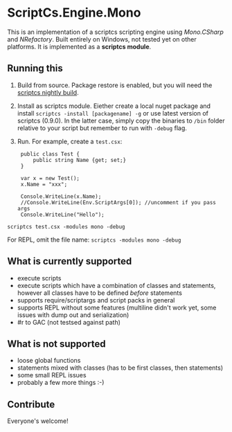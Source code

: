 ScriptCs.Engine.Mono
====================

This is an implementation of a scriptcs scripting engine using *Mono.CSharp* and *NRefactory*. Built entirely on Windows, not tested yet on other platforms. It is implemented as a **scriptcs module**.

## Running this

1. Build from source. Package restore is enabled, but you will need the [scriptcs nightly build](https://www.myget.org/gallery/scriptcsnightly).
2. Install as scriptcs module. Eiether create a local nuget package and install `scriptcs -install [packagename] -g` or use latest version of scriptcs (0.9.0). In the latter case, simply copy the binaries to `/bin` folder relative to your script but remember to run with `-debug` flag.
3. Run. For example, create a `test.csx`:
      
        public class Test {
            public string Name {get; set;}
        }
    
        var x = new Test();
        x.Name = "xxx";
    
        Console.WriteLine(x.Name);
        //Console.WriteLine(Env.ScriptArgs[0]); //uncomment if you pass args
        Console.WriteLine("Hello");

`scriptcs test.csx -modules mono -debug`

For REPL, omit the file name:
`scriptcs -modules mono -debug`


## What is currently supported

 - execute scripts
 - execute scripts which have a combination of classes and statements, however all classes have to be defined *before* statements
 - supports require/scriptargs and script packs in general
 - supports REPL without some features (multiline didn't work yet, some issues with dump out and serialization)
 - #r to GAC (not testsed against path)

## What is not supported

 - loose global functions
 - statements mixed with classes (has to be first classes, then statements)
 - some small REPL issues
 - probably a few more things :-)

## Contribute

Everyone's welcome!
